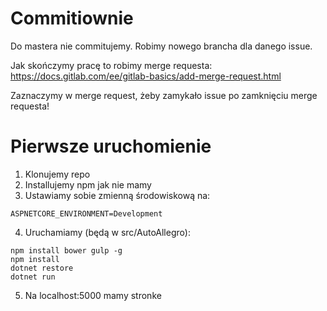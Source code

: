 # Commitiownie

Do mastera nie commitujemy. Robimy nowego brancha dla danego issue. 

Jak skończymy pracę to robimy merge requesta:
https://docs.gitlab.com/ee/gitlab-basics/add-merge-request.html

Zaznaczymy w merge request, żeby zamykało issue po zamknięciu merge requesta!

# Pierwsze uruchomienie

1. Klonujemy repo
3. Installujemy npm jak nie mamy
3. Ustawiamy sobie zmienną środowiskową na:
```
ASPNETCORE_ENVIRONMENT=Development
```

4. Uruchamiamy (będą w src/AutoAllegro):
```
npm install bower gulp -g
npm install
dotnet restore
dotnet run
```

5. Na localhost:5000 mamy stronke